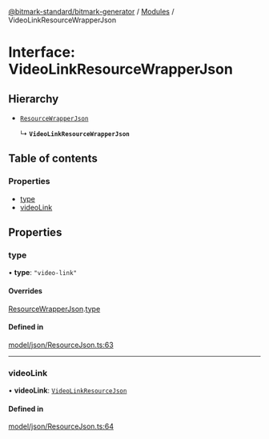 [@bitmark-standard/bitmark-generator](../API.md) / [Modules](../modules.md) / VideoLinkResourceWrapperJson

# Interface: VideoLinkResourceWrapperJson

## Hierarchy

- [`ResourceWrapperJson`](ResourceWrapperJson.md)

  ↳ **`VideoLinkResourceWrapperJson`**

## Table of contents

### Properties

- [type](VideoLinkResourceWrapperJson.md#type)
- [videoLink](VideoLinkResourceWrapperJson.md#videoLink)

## Properties

### type

• **type**: ``"video-link"``

#### Overrides

[ResourceWrapperJson](ResourceWrapperJson.md).[type](ResourceWrapperJson.md#type)

#### Defined in

[model/json/ResourceJson.ts:63](https://github.com/getMoreBrain/bitmark-generator/blob/a7a40de/src/model/json/ResourceJson.ts#L63)

___

### videoLink

• **videoLink**: [`VideoLinkResourceJson`](VideoLinkResourceJson.md)

#### Defined in

[model/json/ResourceJson.ts:64](https://github.com/getMoreBrain/bitmark-generator/blob/a7a40de/src/model/json/ResourceJson.ts#L64)
